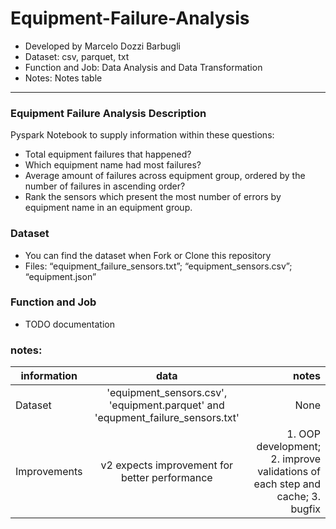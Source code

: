 # Equipment-Failure-Analysis
* Developed by Marcelo Dozzi Barbugli
* Dataset: csv, parquet, txt
* Function and Job: Data Analysis and Data Transformation
* Notes: Notes table
__________________________________________________________________


### Equipment Failure Analysis Description
Pyspark Notebook to supply information within these questions:
* Total equipment failures that happened?
* Which equipment name had most failures?
* Average amount of failures across equipment group, ordered by the number of failures in ascending order?
* Rank the sensors which present the most number of errors by equipment name in an equipment group.

### Dataset
* You can find the dataset when Fork or Clone this repository
* Files: “equipment_failure_sensors.txt”; “equipment_sensors.csv”; “equipment.json”

### Function and Job
* TODO documentation

### notes:
| information | data | notes |
|-------------|:-----------:|------------:|
| Dataset | 'equipment_sensors.csv', 'equipment.parquet' and 'equpment_failure_sensors.txt' | None |
| Improvements | v2 expects improvement for better performance | 1. OOP development; 2. improve validations of each step and cache; 3. bugfix |
